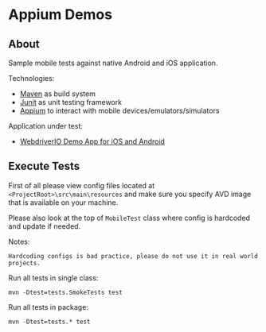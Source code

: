 # Appium Demos

## About

Sample mobile tests against native Android and iOS application.

Technologies:
- [Maven](https://maven.apache.org/) as build system
- [Junit](https://junit.org/junit4/) as unit testing framework
- [Appium](http://appium.io/) to interact with mobile devices/emulators/simulators

Application under test:
- [WebdriverIO Demo App for iOS and Android](https://github.com/webdriverio/native-demo-app/releases)

## Execute Tests

First of all please view config files located at `<ProjectRoot>\src\main\resources` and make sure you specify AVD image that is available on your machine.

Please also look at the top of `MobileTest` class where config is hardcoded and update if needed.

Notes:

    Hardcoding configs is bad practice, please do not use it in real world projects.

    
Run all tests in single class:
```
mvn -Dtest=tests.SmokeTests test
```
    
Run all tests in package:
```
mvn -Dtest=tests.* test
```
